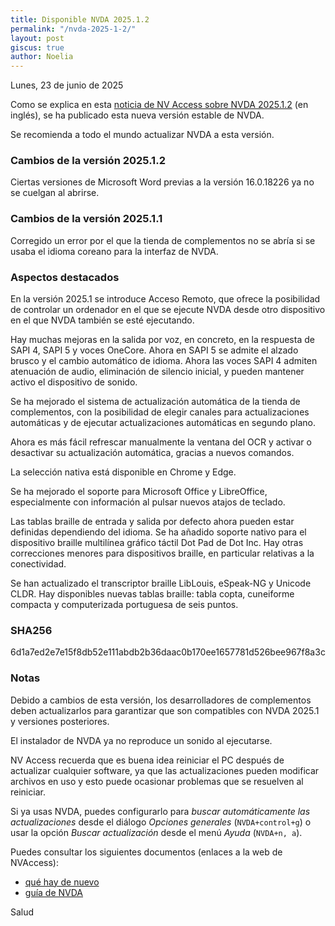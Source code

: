 ```yaml
---
title: Disponible NVDA 2025.1.2
permalink: "/nvda-2025-1-2/"
layout: post
giscus: true
author: Noelia
---
```


<footer>Lunes, 23 de junio de 2025</footer>

Como se explica en esta [noticia de NV Access sobre NVDA 2025.1.2](https://www.nvaccess.org/post/nvda-2025-1-2) (en inglés), se ha publicado esta nueva versión estable de NVDA.

Se recomienda a todo el mundo actualizar NVDA a esta versión.

### Cambios de la versión 2025.1.2

Ciertas versiones de Microsoft Word previas a la versión 16.0.18226 ya no se cuelgan al abrirse.

### Cambios de la versión 2025.1.1

Corregido un error por el que la tienda de complementos no se abría si se usaba el idioma coreano para la interfaz de NVDA.

### Aspectos destacados

En la versión 2025.1 se introduce Acceso Remoto, que ofrece la posibilidad de controlar un ordenador en el que se ejecute NVDA desde otro dispositivo en el que NVDA también se esté ejecutando.

Hay muchas mejoras en la salida por voz, en concreto, en la respuesta de SAPI 4, SAPI 5 y voces OneCore. Ahora en SAPI 5 se admite el alzado brusco y el cambio automático de idioma. Ahora las voces SAPI 4 admiten atenuación de audio, eliminación de silencio inicial, y pueden mantener activo el dispositivo de sonido.

Se ha mejorado el sistema de actualización automática de la tienda de complementos, con la posibilidad de elegir canales para actualizaciones automáticas y de ejecutar actualizaciones automáticas en segundo plano.

Ahora es más fácil refrescar manualmente la ventana del OCR y activar o desactivar su actualización automática, gracias a nuevos comandos.

La selección nativa está disponible en Chrome y Edge.

Se ha mejorado el soporte para Microsoft Office y LibreOffice, especialmente con información al pulsar nuevos atajos de teclado.

Las tablas braille de entrada y salida por defecto ahora pueden estar definidas dependiendo del idioma. Se ha añadido soporte nativo para el dispositivo braille multilínea gráfico táctil Dot Pad de Dot Inc. Hay otras correcciones menores para dispositivos braille, en particular relativas a la conectividad.

Se han actualizado el transcriptor braille LibLouis, eSpeak-NG y Unicode CLDR. Hay disponibles nuevas tablas braille: tabla copta, cuneiforme compacta y computerizada portuguesa de seis puntos.

### SHA256

6d1a7ed2e7e15f8db52e111abdb2b36daac0b170ee1657781d526bee967f8a3c

### Notas

Debido a cambios de esta versión, los desarrolladores de complementos deben actualizarlos para garantizar que son compatibles con NVDA 2025.1 y versiones posteriores.

El instalador de NVDA ya no reproduce un sonido al ejecutarse.

NV Access recuerda que es buena idea reiniciar el PC después de actualizar cualquier software, ya que las actualizaciones pueden modificar archivos en uso y esto puede ocasionar problemas que se resuelven al reiniciar.

Si ya usas NVDA, puedes configurarlo para *buscar automáticamente las actualizaciones* desde el diálogo *Opciones generales* (`NVDA+control+g`) o usar la opción *Buscar actualización* desde el menú *Ayuda* (`NVDA+n, a`).

Puedes consultar los siguientes documentos (enlaces a la web de NVAccess):

- [qué hay de nuevo](https://download.nvaccess.org/releases/2025.1.2/documentation/es/changes.html)
- [guía de NVDA](https://download.nvaccess.org/releases/stable/documentation/es/userGuide.html)

Salud
